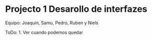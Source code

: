 # Projecto 1 Desarollo de interfazes
Equipo: Joaquin, Samu, Pedro, Ruben y Niels


ToDo: 1. Ver cuando podemos quedar
